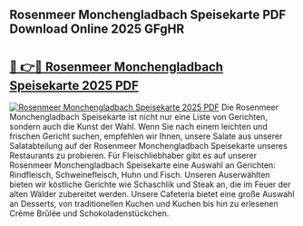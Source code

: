 ## Rosenmeer Monchengladbach Speisekarte PDF Download Online 2025 GFgHR

# <h2><a href="http://gcd83m.nevu.top/?p=Rosenmeer+Monchengladbach+Speisekarte">🔗 👉🔴 Rosenmeer Monchengladbach Speisekarte 2025 PDF</a></h2>

[![Rosenmeer Monchengladbach Speisekarte 2025 PDF](https://i.imgur.com/dBaPXMq.png)](http://gcd83m.nevu.top/?p=Rosenmeer+Monchengladbach+Speisekarte)
Die Rosenmeer Monchengladbach Speisekarte ist nicht nur eine Liste von Gerichten, sondern auch die Kunst der Wahl. Wenn Sie nach einem leichten und frischen Gericht suchen, empfehlen wir Ihnen, unsere Salate aus unserer Salatabteilung auf der Rosenmeer Monchengladbach Speisekarte unseres Restaurants zu probieren. Für Fleischliebhaber gibt es auf unserer Rosenmeer Monchengladbach Speisekarte eine Auswahl an Gerichten: Rindfleisch, Schweinefleisch, Huhn und Fisch. Unseren Auserwählten bieten wir köstliche Gerichte wie Schaschlik und Steak an, die im Feuer der alten Wälder zubereitet werden. Unsere Cafeteria bietet eine große Auswahl an Desserts, von traditionellen Kuchen und Kuchen bis hin zu erlesenen Crème Brûlée und Schokoladenstückchen.
